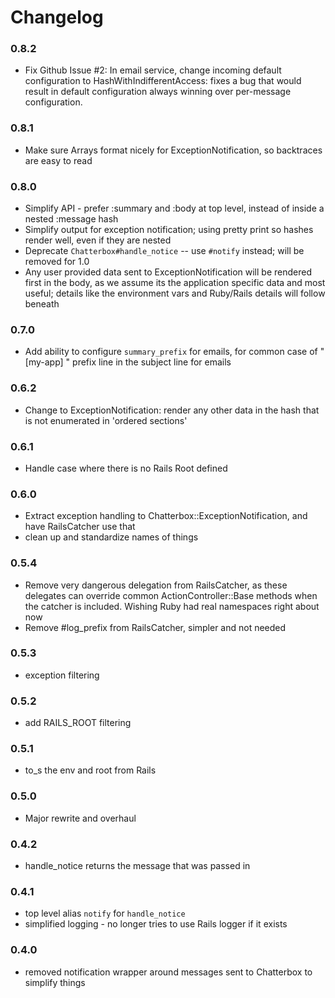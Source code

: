 # Changelog

### 0.8.2
  - Fix Github Issue #2: In email service, change incoming default configuration to HashWithIndifferentAccess: fixes a bug that would result in default configuration always winning over per-message configuration.
  
### 0.8.1
  - Make sure Arrays format nicely for ExceptionNotification, so backtraces are easy to read
  
### 0.8.0
  - Simplify API - prefer :summary and :body at top level, instead of inside a nested :message hash
  - Simplify output for exception notification; using pretty print so hashes render well, even if they are nested
  - Deprecate `Chatterbox#handle_notice` -- use `#notify` instead; will be removed for 1.0
  - Any user provided data sent to ExceptionNotification will be rendered first in the body, as we assume its the application specific data and most useful; details like the environment vars and Ruby/Rails details will follow beneath
  
### 0.7.0
  - Add ability to configure `summary_prefix` for emails, for common case of "[my-app] " prefix line in the subject line for emails
  
### 0.6.2
  - Change to ExceptionNotification: render any other data in the hash that is not 
    enumerated in 'ordered sections'

### 0.6.1 
  - Handle case where there is no Rails Root defined
  
### 0.6.0
  - Extract exception handling to Chatterbox::ExceptionNotification, and have RailsCatcher use that
  - clean up and standardize names of things
  
### 0.5.4
  - Remove very dangerous delegation from RailsCatcher, as these delegates can override common
    ActionController::Base methods when the catcher is included.  Wishing Ruby had real namespaces
    right about now
  - Remove #log_prefix from RailsCatcher, simpler and not needed
    
### 0.5.3
  - exception filtering
  
### 0.5.2
  - add RAILS_ROOT filtering

### 0.5.1
  - to_s the env and root from Rails

### 0.5.0
  - Major rewrite and overhaul
  
### 0.4.2
  - handle_notice returns the message that was passed in

### 0.4.1 
  - top level alias `notify` for `handle_notice`
  - simplified logging - no longer tries to use Rails logger if it exists
  
### 0.4.0
  - removed notification wrapper around messages sent to Chatterbox to simplify things
  